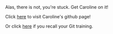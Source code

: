 Alas, there is not, you're stuck. Get Caroline on it!

Click [here](https://github.com/cbuckey-uda) to visit Caroline's github page!

Or click [here](../make_changes_GitHub/make_changes_GitHub.md) if you recall your
Git training.
